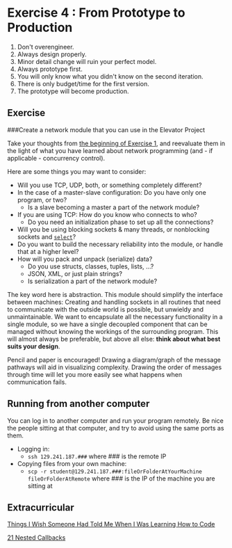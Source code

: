Exercise 4 : From Prototype to Production
=========================================

1. Don't overengineer.
2. Always design properly.
3. Minor detail change will ruin your perfect model.
4. Always prototype first.
5. You will only know what you didn't know on the second iteration.
6. There is only budget/time for the first version.
7. The prototype will become production.


Exercise
--------

###Create a network module that you can use in the Elevator Project

Take your thoughts from [the beginning of Exercise 1](https://github.com/klasbo/TTK4145/tree/master/Exercise1#1-thinking-about-elevators), and reevaluate them in the light of what you have learned about network programming (and - if applicable - concurrency control).

Here are some things you may want to consider:
 - Will you use TCP, UDP, both, or something completely different?
 - In the case of a master-slave configuration: Do you have only one program, or two?
   - Is a slave becoming a master a part of the network module?
 - If you are using TCP: How do you know who connects to who?
   - Do you need an initialization phase to set up all the connections?
 - Will you be using blocking sockets & many threads, or nonblocking sockets and [`select`](http://en.wikipedia.org/wiki/Select_%28Unix%29)?
 - Do you want to build the necessary reliability into the module, or handle that at a higher level?
 - How will you pack and unpack (serialize) data?
   - Do you use structs, classes, tuples, lists, ...?
   - JSON, XML, or just plain strings?
   - Is serialization a part of the network module?

The key word here is abstraction. This module should simplify the interface between machines: Creating and handling sockets in all routines that need to communicate with the outside world is possible, but unwieldy and unmaintainable. We want to encapsulate all the necessary functionality in a single module, so we have a single decoupled component that can be managed without knowing the workings of the surrounding program. This will almost always be preferable, but above all else: **think about what best suits your design**.
 
Pencil and paper is encouraged! Drawing a diagram/graph of the message pathways will aid in visualizing complexity. Drawing the order of messages through time will let you more easily see what happens when communication fails.


Running from another computer
-----------------------------

You can log in to another computer and run your program remotely. Be nice the people sitting at that computer, and try to avoid using the same ports as them.

 - Logging in:
   - `ssh 129.241.187.###` where ### is the remote IP
 - Copying files from your own machine:
   - `scp -r student@129.241.187.###:fileOrFolderAtYourMachine fileOrFolderAtRemote` where ### is the IP of the machine you are sitting at
    

Extracurricular
---------------

[Things I Wish Someone Had Told Me When I Was Learning How to Code](https://medium.com/learning-to-code/565fc9dcb329)

[21 Nested Callbacks](http://blog.michellebu.com/2013/03/21-nested-callbacks/)